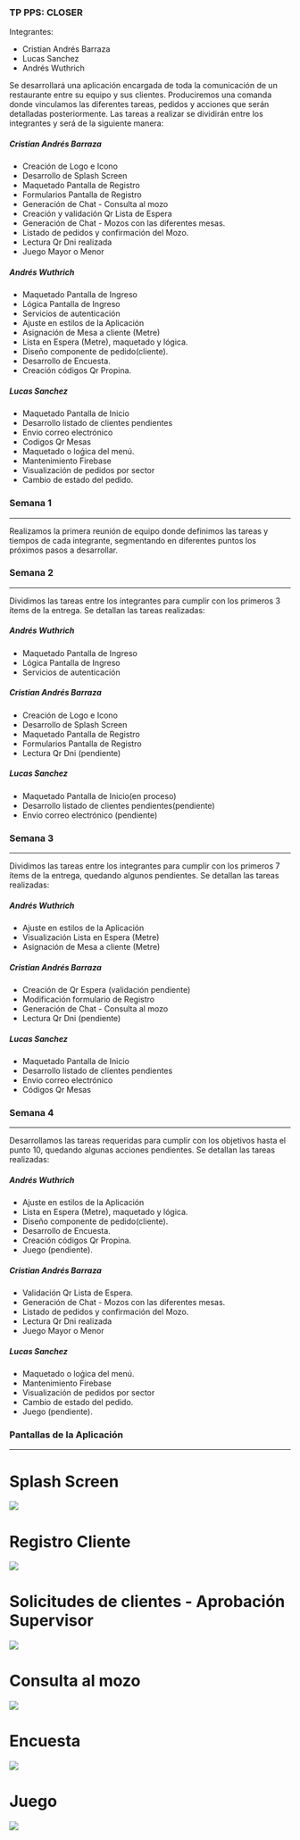 ### TP PPS:  CLOSER

Integrantes:
- Cristian Andrés Barraza
- Lucas Sanchez
- Andrés Wuthrich

Se desarrollará una aplicación encargada de toda la comunicación de un restaurante entre su equipo y sus clientes. Produciremos una comanda donde vinculamos las diferentes tareas, pedidos y acciones que serán detalladas posteriormente.
Las tareas a realizar se dividirán entre los integrantes y será de la siguiente manera:

##### Cristian Andrés Barraza
- Creación de Logo e Icono
- Desarrollo de Splash Screen
- Maquetado Pantalla de Registro
- Formularios Pantalla de Registro
- Generación de Chat - Consulta al mozo
- Creación y validación Qr Lista de Espera
- Generación de Chat - Mozos con las diferentes mesas.
- Listado de pedidos y confirmación del Mozo.
- Lectura Qr Dni realizada
- Juego Mayor o Menor

##### Andrés Wuthrich
- Maquetado Pantalla de Ingreso
- Lógica Pantalla de Ingreso
- Servicios de autenticación
- Ajuste en estilos de la Aplicación
- Asignación de Mesa a cliente (Metre)
- Lista en Espera (Metre), maquetado y lógica.
- Diseño componente de pedido(cliente).
- Desarrollo de Encuesta.
- Creación códigos Qr Propina.

##### Lucas Sanchez
-  Maquetado Pantalla de Inicio
-  Desarrollo listado de clientes pendientes
- Envio correo electrónico
- Codigos Qr Mesas
-  Maquetado o loǵica del menú.
-  Mantenimiento Firebase
- Visualización de pedidos por sector
- Cambio de estado del pedido.

### Semana 1 
------------
Realizamos la primera reunión de equipo donde definimos las tareas y tiempos de cada integrante, segmentando en diferentes puntos los próximos pasos a desarrollar.

### Semana 2
------------
Dividimos las tareas entre los integrantes para cumplir con los primeros 3 ítems de la entrega. Se detallan las tareas realizadas:

##### Andrés Wuthrich
- Maquetado Pantalla de Ingreso
- Lógica Pantalla de Ingreso
- Servicios de autenticación

##### Cristian Andrés Barraza
- Creación de Logo e Icono
- Desarrollo de Splash Screen
- Maquetado Pantalla de Registro
- Formularios Pantalla de Registro
- Lectura Qr Dni (pendiente)

##### Lucas Sanchez
-  Maquetado Pantalla de Inicio(en proceso)
-  Desarrollo listado de clientes pendientes(pendiente)
- Envio correo electrónico (pendiente)

### Semana 3
------------
Dividimos las tareas entre los integrantes para cumplir con los primeros 7 ítems de la entrega, quedando algunos pendientes. Se detallan las tareas realizadas:

##### Andrés Wuthrich
- Ajuste en estilos de la Aplicación
- Visualización Lista en Espera (Metre)
- Asignación de Mesa a cliente (Metre)

##### Cristian Andrés Barraza
- Creación de Qr Espera (validación pendiente)
- Modificación formulario de Registro
- Generación de Chat - Consulta al mozo
- Lectura Qr Dni (pendiente)

##### Lucas Sanchez
-  Maquetado Pantalla de Inicio
-  Desarrollo listado de clientes pendientes
- Envio correo electrónico
- Códigos Qr Mesas

### Semana 4
------------
Desarrollamos las tareas requeridas para cumplir con los objetivos hasta el punto 10, quedando algunas acciones pendientes. Se detallan las tareas realizadas:

##### Andrés Wuthrich
- Ajuste en estilos de la Aplicación
- Lista en Espera (Metre), maquetado y lógica.
- Diseño componente de pedido(cliente).
- Desarrollo de Encuesta.
- Creación códigos Qr Propina.
- Juego (pendiente).

##### Cristian Andrés Barraza
- Validación Qr Lista de Espera. 
- Generación de Chat - Mozos con las diferentes mesas.
- Listado de pedidos y confirmación del Mozo.
- Lectura Qr Dni realizada
- Juego Mayor o Menor

##### Lucas Sanchez
-  Maquetado o loǵica del menú.
-  Mantenimiento Firebase
- Visualización de pedidos por sector
- Cambio de estado del pedido.
- Juego (pendiente).

### Pantallas de la Aplicación
------------
# Splash Screen
![](https://github.com/chrisdresba/Closer-App/blob/main/Img/Splash.jpeg?raw=true?raw=true)


# Registro Cliente
![](https://github.com/chrisdresba/Closer-App/blob/main/Img/Registro.jpeg?raw=true?raw=true)


# Solicitudes de clientes - Aprobación Supervisor
![](https://github.com/chrisdresba/Closer-App/blob/main/Img/Solicitudes-Supervisor.jpeg?raw=true?raw=true)

# Consulta al mozo
![](https://github.com/chrisdresba/Closer-App/blob/main/Img/Consulta%20al%20Mozo.jpeg?raw=true?raw=true)

# Encuesta
![](https://github.com/chrisdresba/Closer-App/blob/main/Img/Encuesta.jpeg?raw=true?raw=true)

# Juego
![](https://github.com/chrisdresba/Closer-App/blob/main/Img/Juego.jpeg?raw=true?raw=true)
